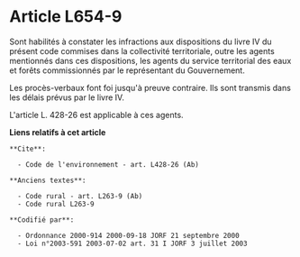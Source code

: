 # Article L654-9

Sont habilités à constater les infractions aux dispositions du livre IV du présent code commises dans la collectivité
territoriale, outre les agents mentionnés dans ces dispositions, les agents du service territorial des eaux et forêts
commissionnés par le représentant du Gouvernement.

Les procès-verbaux font foi jusqu'à preuve contraire. Ils sont transmis dans les délais prévus par le livre IV.

L'article L. 428-26 est applicable à ces agents.

**Liens relatifs à cet article**

	**Cite**:

	  - Code de l'environnement - art. L428-26 (Ab)

	**Anciens textes**:

	  - Code rural - art. L263-9 (Ab)
	  - Code rural L263-9

	**Codifié par**:

	  - Ordonnance 2000-914 2000-09-18 JORF 21 septembre 2000
	  - Loi n°2003-591 2003-07-02 art. 31 I JORF 3 juillet 2003
